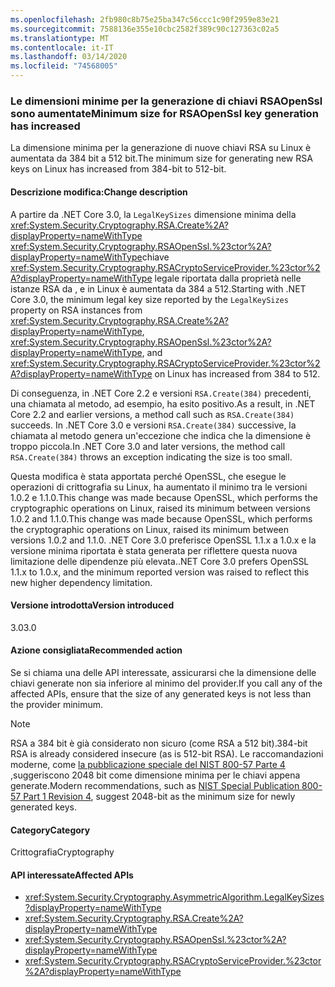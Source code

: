```yaml
---
ms.openlocfilehash: 2fb980c8b75e25ba347c56ccc1c90f2959e83e21
ms.sourcegitcommit: 7588136e355e10cbc2582f389c90c127363c02a5
ms.translationtype: MT
ms.contentlocale: it-IT
ms.lasthandoff: 03/14/2020
ms.locfileid: "74568005"
---
```

### <a name="minimum-size-for-rsaopenssl-key-generation-has-increased"></a><span data-ttu-id="bb255-101">Le dimensioni minime per la generazione di chiavi RSAOpenSsl sono aumentate</span><span class="sxs-lookup"><span data-stu-id="bb255-101">Minimum size for RSAOpenSsl key generation has increased</span></span>

<span data-ttu-id="bb255-102">La dimensione minima per la generazione di nuove chiavi RSA su Linux è aumentata da 384 bit a 512 bit.</span><span class="sxs-lookup"><span data-stu-id="bb255-102">The minimum size for generating new RSA keys on Linux has increased from 384-bit to 512-bit.</span></span>

#### <a name="change-description"></a><span data-ttu-id="bb255-103">Descrizione modifica:</span><span class="sxs-lookup"><span data-stu-id="bb255-103">Change description</span></span>

<span data-ttu-id="bb255-104">A partire da .NET Core 3.0, la `LegalKeySizes` dimensione minima della <xref:System.Security.Cryptography.RSA.Create%2A?displayProperty=nameWithType> <xref:System.Security.Cryptography.RSAOpenSsl.%23ctor%2A?displayProperty=nameWithType>chiave <xref:System.Security.Cryptography.RSACryptoServiceProvider.%23ctor%2A?displayProperty=nameWithType> legale riportata dalla proprietà nelle istanze RSA da , e in Linux è aumentata da 384 a 512.</span><span class="sxs-lookup"><span data-stu-id="bb255-104">Starting with .NET Core 3.0, the minimum legal key size reported by the `LegalKeySizes` property on RSA instances from <xref:System.Security.Cryptography.RSA.Create%2A?displayProperty=nameWithType>, <xref:System.Security.Cryptography.RSAOpenSsl.%23ctor%2A?displayProperty=nameWithType>, and <xref:System.Security.Cryptography.RSACryptoServiceProvider.%23ctor%2A?displayProperty=nameWithType> on Linux has increased from 384 to 512.</span></span>

<span data-ttu-id="bb255-105">Di conseguenza, in .NET Core 2.2 e versioni `RSA.Create(384)` precedenti, una chiamata al metodo, ad esempio, ha esito positivo.</span><span class="sxs-lookup"><span data-stu-id="bb255-105">As a result, in .NET Core 2.2 and earlier versions, a method call such as `RSA.Create(384)` succeeds.</span></span> <span data-ttu-id="bb255-106">In .NET Core 3.0 e versioni `RSA.Create(384)` successive, la chiamata al metodo genera un'eccezione che indica che la dimensione è troppo piccola.</span><span class="sxs-lookup"><span data-stu-id="bb255-106">In .NET Core 3.0 and later versions, the method call `RSA.Create(384)` throws an exception indicating the size is too small.</span></span>

<span data-ttu-id="bb255-107">Questa modifica è stata apportata perché OpenSSL, che esegue le operazioni di crittografia su Linux, ha aumentato il minimo tra le versioni 1.0.2 e 1.1.0.This change was made because OpenSSL, which performs the cryptographic operations on Linux, raised its minimum between versions 1.0.2 and 1.1.0.</span><span class="sxs-lookup"><span data-stu-id="bb255-107">This change was made because OpenSSL, which performs the cryptographic operations on Linux, raised its minimum between versions 1.0.2 and 1.1.0.</span></span> <span data-ttu-id="bb255-108">.NET Core 3.0 preferisce OpenSSL 1.1.x a 1.0.x e la versione minima riportata è stata generata per riflettere questa nuova limitazione delle dipendenze più elevata.</span><span class="sxs-lookup"><span data-stu-id="bb255-108">.NET Core 3.0 prefers OpenSSL 1.1.x to 1.0.x, and the minimum reported version was raised to reflect this new higher dependency limitation.</span></span>

#### <a name="version-introduced"></a><span data-ttu-id="bb255-109">Versione introdotta</span><span class="sxs-lookup"><span data-stu-id="bb255-109">Version introduced</span></span>

<span data-ttu-id="bb255-110">3.0</span><span class="sxs-lookup"><span data-stu-id="bb255-110">3.0</span></span>

#### <a name="recommended-action"></a><span data-ttu-id="bb255-111">Azione consigliata</span><span class="sxs-lookup"><span data-stu-id="bb255-111">Recommended action</span></span>

<span data-ttu-id="bb255-112">Se si chiama una delle API interessate, assicurarsi che la dimensione delle chiavi generate non sia inferiore al minimo del provider.</span><span class="sxs-lookup"><span data-stu-id="bb255-112">If you call any of the affected APIs, ensure that the size of any generated keys is not less than the provider minimum.</span></span>

> [!NOTE]
> <span data-ttu-id="bb255-113">RSA a 384 bit è già considerato non sicuro (come RSA a 512 bit).</span><span class="sxs-lookup"><span data-stu-id="bb255-113">384-bit RSA is already considered insecure (as is 512-bit RSA).</span></span> <span data-ttu-id="bb255-114">Le raccomandazioni moderne, come [la pubblicazione speciale del NIST 800-57 Parte 4 ,](https://nvlpubs.nist.gov/nistpubs/SpecialPublications/NIST.SP.800-57pt1r4.pdf)suggeriscono 2048 bit come dimensione minima per le chiavi appena generate.</span><span class="sxs-lookup"><span data-stu-id="bb255-114">Modern recommendations, such as [NIST Special Publication 800-57 Part 1 Revision 4](https://nvlpubs.nist.gov/nistpubs/SpecialPublications/NIST.SP.800-57pt1r4.pdf), suggest 2048-bit as the minimum size for newly generated keys.</span></span>

#### <a name="category"></a><span data-ttu-id="bb255-115">Category</span><span class="sxs-lookup"><span data-stu-id="bb255-115">Category</span></span>

<span data-ttu-id="bb255-116">Crittografia</span><span class="sxs-lookup"><span data-stu-id="bb255-116">Cryptography</span></span>

#### <a name="affected-apis"></a><span data-ttu-id="bb255-117">API interessate</span><span class="sxs-lookup"><span data-stu-id="bb255-117">Affected APIs</span></span>

- <xref:System.Security.Cryptography.AsymmetricAlgorithm.LegalKeySizes?displayProperty=nameWithType>
- <xref:System.Security.Cryptography.RSA.Create%2A?displayProperty=nameWithType>
- <xref:System.Security.Cryptography.RSAOpenSsl.%23ctor%2A?displayProperty=nameWithType>
- <xref:System.Security.Cryptography.RSACryptoServiceProvider.%23ctor%2A?displayProperty=nameWithType>

<!--
### Affected APIs

- `P:System.Security.Cryptography.AsymmetricAlgorithm.LegalKeySizes`
- `Overload:System.Security.Cryptography.RSA.Create`
- `Overload:System.Security.Cryptography.RSAOpenSsl.#ctor`
- `Overload:System.Security.Cryptography.RSACryptoServiceProvider.#ctor`

-->
